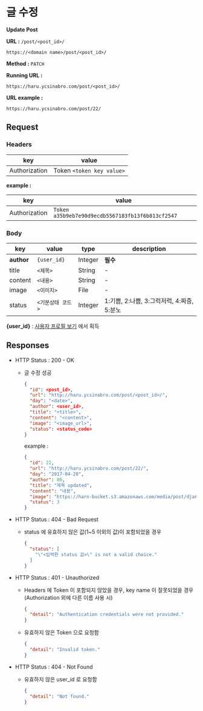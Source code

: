 # 글 수정

**Update Post**

**URL :** `/post/<post_id>/`

`https://<domain name>/post/<post_id>/`

**Method :** `PATCH`

**Running URL :**

`https://haru.ycsinabro.com/post/<post_id>/`

**URL example :**

`https://haru.ycsinabro.com/post/22/`

## Request

### Headers

key           | value
------------- | -------------------------
Authorization | Token `<token key value>`

**example :**

key           | value
------------- | ------------------------------------------------
Authorization | `Token a35b9eb7e90d9ecdb5567183fb13f6b813cf2547`

### Body

key        | value       | type    | description
---------- | ----------- | ------- | ------------------------------
**author** | `{user_id}` | Integer | **필수**
title      | `<제목>`      | String  | -
content    | `<내용>`      | String  | -
image      | `<이미지>`     | File    | -
status     | `<기분상태 코드>` | Integer | 1:기쁨, 2:나쁨, 3:그럭저럭, 4:짜증, 5:분노

**{user_id}** : [사용자 프로필 보기](/user/get-user-profile.md) 에서 획득

## Responses

- HTTP Status : 200 - OK

  - 글 수정 성공

    ```json
    {
      "id": <post_id>,
      "url": "http://haru.ycsinabro.com/post/<post_id>/",
      "day": "<date>",
      "author": <user_id>,
      "title": "<title>",
      "content": "<content>",
      "image": "<image_url>",
      "status": <status_code>
    }
    ```

    example :

    ```json
    {
      "id": 22,
      "url": "http://haru.ycsinabro.com/post/22/",
      "day": "2017-04-20",
      "author": 86,
      "title": "제목 updated",
      "content": "내용",
      "image": "https://harn-bucket.s3.amazonaws.com/media/post/django_gbq5I4K.jpg",
      "status": 3
    }
    ```

- HTTP Status : 404 - Bad Request

  - status 에 유효하지 않은 값(1~5 이외의 값)이 포함되었을 경우

    ```json
    {
      "status": [
        "\"<입력한 status 값>\" is not a valid choice."
      ]
    }
    ```

- HTTP Status : 401 - Unauthorized

  - Headers 에 Token 이 포함되지 않았을 경우, key name 이 잘못되었을 경우 (Authorization 외에 다른 이름 사용 시)

    ```json
    {
      "detail": "Authentication credentials were not provided."
    }
    ```

  - 유효하지 않은 Token 으로 요청함

    ```json
    {
      "detail": "Invalid token."
    }
    ```

- HTTP Status : 404 - Not Found

  - 유효하지 않은 user_id 로 요청함

    ```json
    {
      "detail": "Not found."
    }
    ```
